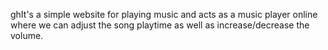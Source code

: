 ghIt's a simple website for playing music and acts as a music player online where we can adjust the song playtime as well as increase/decrease the volume.
